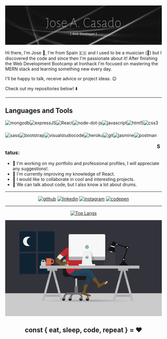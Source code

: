 ![Full Stack Web Developer](https://github.com/Joseacasado/Joseacasado/blob/main/Joseacasado-githubprofile.png)

Hi there, I'm Jose 👋, I'm from Spain 🇪🇸 and I used to be a musician (🥁) but I discovered the code and since then I'm passionate about it! After finishing the Web Development Bootcamp at Ironhack I'm focused on mastering the MERN stack and learning something new every day.

I'll be happy to talk, receive advice or project ideas. 😉

Check out my repositories below! ⬇️

---

## Languages and Tools

<img align="left" src="https://simpleicons.org/icons/mongodb.svg" alt="mongodb" height="40px" title="MongoDB" />
<img align="left" src="https://simpleicons.org/icons/express.svg" alt="expressJS" height="40px" title="ExpressJS" />
<img align="left" src="https://simpleicons.org/icons/react.svg" alt="React" height="40px" title="ReactJS" />
<img align="left" src="https://simpleicons.org/icons/node-dot-js.svg" alt="node-dot-js" height="40px" title="NodeJS" />
<img align="left" src="https://simpleicons.org/icons/javascript.svg" alt="javascript" height="40px" title="JavaScript" />
<img align="left" src="https://simpleicons.org/icons/html5.svg" alt="html5" height="40px" title="HTML 5" />
<img align="left" src="https://simpleicons.org/icons/css3.svg" alt="css3" height="40px" title="CSS 3" />
<img align="left" src="https://simpleicons.org/icons/sass.svg" alt="sass" height="40px" title="Sass" />
<img align="left" src="https://simpleicons.org/icons/bootstrap.svg" alt="bootstrap" height="40px" title="Bootstrap" />
<img align="left" src="https://simpleicons.org/icons/visualstudiocode.svg" alt="visualstudiocode" height="40px" title="VS Code" />
<img align="left" src="https://simpleicons.org/icons/heroku.svg" alt="heroku" height="40px" title="Heroku" />
<img align="left" src="https://simpleicons.org/icons/git.svg" alt="git" height="40px" title="Git" />
<img align="left" src="https://simpleicons.org/icons/jasmine.svg" alt="jasmine" height="40px" title="Jasmine" />
<img align="left" src="https://simpleicons.org/icons/postman.svg" alt="postman" height="40px" title="Postman" />

<br />
<br />
<br />

### Status:
- 🔭 I'm working on my portfolio and professional profiles, I will appreciate any suggestions!.
- 🌱 I'm currently improving my knowledge of React.
- 👯 I would like to collaborate in cool and interesting projects.
- 💬 We can talk about code, but I also know a lot about drums.

---
<div align='center'>
  
[<img src='https://simpleicons.org/icons/github.svg' alt='github' height='30'>](https://github.com/Joseacasado 'GitHub Profile')
[<img src='https://simpleicons.org/icons/linkedin.svg' alt='linkedin' height='30'>](https://www.linkedin.com/in/joseantonio-casado/ 'LinkedIn Profile')
[<img src='https://simpleicons.org/icons/instagram.svg' alt='instagram' height='30'>](https://www.instagram.com/joseacasado_drummer/ 'Instagram Profile')
[<img src='https://simpleicons.org/icons/codepen.svg' alt='codepen' height='30'>](https://codepen.io/joseacasado 'Codepen Profile')  

---

[![Top Langs](https://github-readme-stats.vercel.app/api/top-langs/?username=Joseacasado)](https://github.com/anuraghazra/github-readme-stats)

<img src='https://github.com/Joseacasado/Joseacasado/blob/main/github-profile-wokallday.gif' alt='wolf developer working day and night' />

## const { eat, sleep, code, repeat } = :hearts:

</div>


